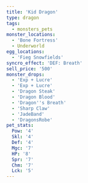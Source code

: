 ```yaml
---
title: 'Kid Dragon'
type: dragon
tags:
  - monsters_pets
monster_locations:
  - 'Bone Fortress'
  - Underworld
egg_locations:
  - 'Fieg Snowfields'
syncro_effect: 'DEF: Breath'
sell_price: '500'
monster_drops:
  - 'Exp + Lucre'
  - 'Exp + Lucre'
  - 'Dragon Steak'
  - 'Dragon Blood'
  - 'Dragon''s Breath'
  - 'Sharp Claw'
  - 'JadeBand'
  - 'DragonsRobe'
pet_stats:
  Pow: '4'
  Skl: '4'
  Def: '4'
  Mgc: '7'
  HP: '8'
  Spr: '7'
  Chm: '7'
  Lck: '5'
---
```

